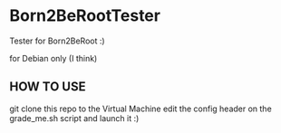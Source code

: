 # Born2BeRootTester
Tester for Born2BeRoot :)

for Debian only (I think)

## HOW TO USE

git clone this repo to the Virtual Machine edit the config header on the <br>
grade_me.sh script and launch it :)
